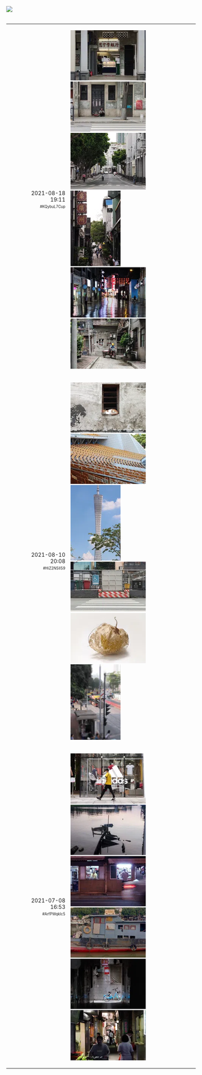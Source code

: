![](src/cover.webp)

<table width="100%" border="0" cellpadding="30" cellspacing="0" bgcolor="transparent" align="left" frame="void">

<tr data-timestamp="1629285109.429067" data-id="KQybuL7Cup">
<td width="150" align="right">2021-08-18<br>19:11<br><sup><sub>#KQybuL7Cup</sub></sup></td>
<td><p>
<a href="src/UooJOHJA4J.jpg?raw=true"><img src="thumbnail/UooJOHJA4J_large.webp"></a>
<a href="src/g0YDcjvQ74.jpg?raw=true"><img src="thumbnail/g0YDcjvQ74_large.webp"></a>
<a href="src/OMDqCm2InH.jpg?raw=true"><img src="thumbnail/OMDqCm2InH_large.webp"></a>
<a href="src/0AIbp21Lqe.jpg?raw=true"><img src="thumbnail/0AIbp21Lqe_large.webp"></a>
<a href="src/0mTI1xOJte.jpg?raw=true"><img src="thumbnail/0mTI1xOJte_large.webp"></a>
<a href="src/2HHFBfAe9m.jpg?raw=true"><img src="thumbnail/2HHFBfAe9m_large.webp"></a></p>
</td><!-- ITEM-END -->
</tr>

<tr data-timestamp="1628597333.786822" data-id="HiZ2N5lI59">
<td width="150" align="right">2021-08-10<br>20:08<br><sup><sub>#HiZ2N5lI59</sub></sup></td>
<td><p>
<a href="src/eOmUDOIbwE.jpg?raw=true"><img src="thumbnail/eOmUDOIbwE_large.webp"></a>
<a href="src/Ogt3L50cdy.jpg?raw=true"><img src="thumbnail/Ogt3L50cdy_large.webp"></a>
<a href="src/22a5ytpjuL.jpg?raw=true"><img src="thumbnail/22a5ytpjuL_large.webp"></a>
<a href="src/mCTtUkwTiK.jpg?raw=true"><img src="thumbnail/mCTtUkwTiK_large.webp"></a>
<a href="src/k4tmMKk7S5.jpg?raw=true"><img src="thumbnail/k4tmMKk7S5_large.webp"></a>
<a href="src/oGPy27WOid.jpg?raw=true"><img src="thumbnail/oGPy27WOid_large.webp"></a></p>
</td><!-- ITEM-END -->
</tr>

<tr data-timestamp="1625734416.561211" data-id="ArfPWqkIc5">
<td width="150" align="right">2021-07-08<br>16:53<br><sup><sub>#ArfPWqkIc5</sub></sup></td>
<td><p>
<a href="src/U9qC26I7Ea.jpg?raw=true"><img src="thumbnail/U9qC26I7Ea_large.webp"></a>
<a href="src/K5hpcvUE1e.jpg?raw=true"><img src="thumbnail/K5hpcvUE1e_large.webp"></a>
<a href="src/eVlMfRjctD.jpg?raw=true"><img src="thumbnail/eVlMfRjctD_large.webp"></a>
<a href="src/8oeWwiBeUx.jpg?raw=true"><img src="thumbnail/8oeWwiBeUx_large.webp"></a>
<a href="src/40n0CwYfMc.jpg?raw=true"><img src="thumbnail/40n0CwYfMc_large.webp"></a>
<a href="src/46ekJ9LIfJ.jpg?raw=true"><img src="thumbnail/46ekJ9LIfJ_large.webp"></a></p>
</td><!-- ITEM-END -->
</tr>


</table><!-- IDLERY-END -->